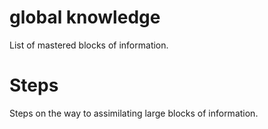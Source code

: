 # global knowledge
List of mastered blocks of information.
# Steps
Steps on the way to assimilating large blocks of information.
